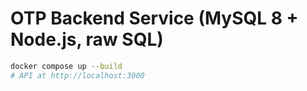 
# OTP Backend Service (MySQL 8 + Node.js, raw SQL)


```bash
docker compose up --build
# API at http://localhost:3000
```
